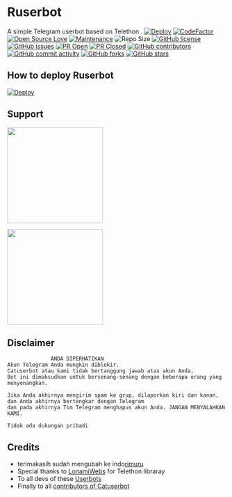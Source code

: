 # Ruserbot
A simple Telegram userbot based on Telethon .
[![Deploy](https://telegra.ph/file/1e066038dd17b142e3e12.jpg)](https://dashboard.heroku.com/new?button-url=https%3A%2F%2Fgithub.com%2Fmoci07%2Frpack&template=https%3A%2F%2Fgithub.com%2Fmoci07%2Frpack.git) 
[![CodeFactor](https://www.codefactor.io/repository/github/rimuru07/Ruserbot/badge?&style=flat-square)](https://www.codefactor.io/repository/github/rimuru07/Ruserbot)
[![Open Source Love](https://badges.frapsoft.com/os/v2/open-source.png?v=103)](https://github.com/ellerbrock/open-source-badges/)
[![Maintenance](https://img.shields.io/badge/Maintained%3F-yes-green?&style=flat-square)](https://GitHub.com/sandy1709/catuserbot/graphs/commit-activity) 
![Repo Size](https://img.shields.io/github/repo-size/sandy1709/catuserbot?&style=flat-square&logo=github)
[![GitHub license](https://img.shields.io/github/license/sandy1709/catuserbot?&style=flat-square&logo=github)](https://github.com/sandy1709/catuserbot/blob/master/LICENSE)
[![GitHub issues](https://img.shields.io/github/issues/sandy1709/catuserbot?&style=flat-square&logo=github)](https://github.com/sandy1709/catuserbot/issues)
[![PR Open](https://img.shields.io/github/issues-pr/sandy1709/catuserbot?&style=flat-square&logo=github)](https://github.com/sandy1709/catuserbot/pulls)
[![PR Closed](https://img.shields.io/github/issues-pr-closed/sandy1709/catuserbot?&style=flat-square&logo=github)](https://github.com/sandy1709/catuserbot/pulls?q=is:closed)
[![GitHub contributors](https://img.shields.io/github/contributors/sandy1709/catuserbot?&style=flat-square&logo=github)](https://GitHub.com/sandy1709/catuserbot/graphs/contributors/)
[![GitHub commit activity](https://img.shields.io/github/commit-activity/m/sandy1709/catuserbot?&style=flat-square&logo=github)](https://github.com/sandy1709/catuserbot/graphs/commit-activity)
[![GitHub forks](https://img.shields.io/github/forks/sandy1709/catuserbot?&style=flat-square&logo=github)](https://github.com/sandy1709/catuserbot/fork)
[![GitHub stars](https://img.shields.io/github/stars/sandy1709/catuserbot?&style=flat-square&logo=github)](https://github.com/sandy1709/catuserbot/stargazers)

## How to deploy Ruserbot

[![Deploy](https://telegra.ph/file/1e066038dd17b142e3e12.jpg)](https://heroku.com/deploy?template=https://github.com/moci07/ruserbot.git)
## Support
   <a href="https://t.me/rimgans"><img src="https://img.shields.io/badge/Channel%20Support%3F-yes-green?&style=flat-square?&logo=telegram" width=220px></a></p>
   <a href="https://t.me/gabut_ngabuburit_support"><img src="https://img.shields.io/badge/Group%20Support%3F-yes-green?&style=flat-square?&logo=telegram" width=220px></a></p>
   
## Disclaimer

```
              ANDA DIPERHATIKAN
Akun Telegram Anda mungkin diblokir.
Catuserbot atau kami tidak bertanggung jawab atas akun Anda,
Bot ini dimaksudkan untuk bersenang-senang dengan beberapa orang yang menyenangkan.

Jika Anda akhirnya mengirim spam ke grup, dilaporkan kiri dan kanan,
dan Anda akhirnya bertengkar dengan Telegram
dan pada akhirnya Tim Telegram menghapus akun Anda. JANGAN MENYALAHKAN KAMI.

Tidak ada dukungan pribadi
```

## Credits
   - terimakasih sudah mengubah ke indo[rimuru](https://github.com/rimuru07)
   - Special thanks to [LonamiWebs](https://github.com/LonamiWebs/Telethon/) for Telethon libraray
   - To all devs of these [Userbots](https://github.com/sandy1709/catuserbot/tree/bugs#inspiration)
   - Finally to all [contributors of Catuserbot](https://github.com/sandy1709/catuserbot/graphs/contributors)
